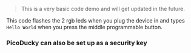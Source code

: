 > This is a very basic code demo and will get updated in the future.

This code flashes the 2 rgb leds when you plug the device in and types `Hello World` when you press the middle programmable button.


### PicoDucky can also be set up as a security key
